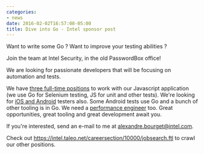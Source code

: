```yaml
---
categories:
- news
date: 2016-02-02T16:57:08-05:00
title: Dive into Go - Intel sponsor post
---
```


Want to write some Go ? Want to improve your testing abilities ?

Join the team at Intel Security, in the old PasswordBox office!

We are looking for passionate developers that will be focusing on
automation and tests.

We have
[three full-time positions](https://intel.taleo.net/careersection/10000/jobdetail.ftl?job=785961)
to work with our Javascript application (we use Go for Selenium
testing, JS for unit and other tests). We're looking for
[iOS and Android](https://intel.taleo.net/careersection/10000/jobdetail.ftl?job=787302)
testers also.  Some Android tests use Go and a bunch of other tooling is in Go.  We need a
[performance engineer](https://intel.taleo.net/careersection/10000/jobdetail.ftl?job=785859)
too. Great opportunities, great tooling and great development await you.

If you're interested, send an e-mail to me at <a
href="mailto:alexandre.bourget@intel.com">alexandre.bourget@intel.com</a>.

Check out https://intel.taleo.net/careersection/10000/jobsearch.ftl to
crawl our other positions.
